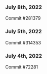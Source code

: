 ### July 8th, 2022

Commit #281379

### July 5th, 2022

Commit #314353


### July 4th, 2022

Commit #72281
